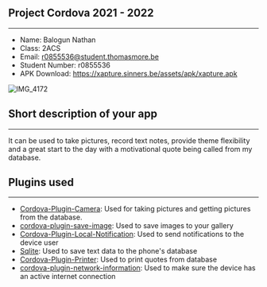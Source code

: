 ## Project Cordova 2021 - 2022
***
- Name: Balogun Nathan
- Class: 2ACS
- Email: r0855536@student.thomasmore.be
- Student Number: r0855536
- APK Download: https://xapture.sinners.be/assets/apk/xapture.apk

![IMG_4172](https://user-images.githubusercontent.com/71727133/173915542-6f1346d1-d168-47d7-8187-062bd13b33b4.jpg)


## Short description of your app
***
It can be used to take pictures, record text notes, provide theme flexibility and a great start to the day with a motivational quote being called from my database.

## Plugins used
***
- [Cordova-Plugin-Camera](https://cordova.apache.org/docs/en/latest/reference/cordova-plugin-camera/):
Used for taking pictures and getting pictures from the database.
- [cordova-plugin-save-image](https://www.npmjs.com/package/cordova-plugin-save-image): Used to save images to your gallery
- [Cordova-Plugin-Local-Notification](https://github.com/katzer/cordova-plugin-local-notifications): Used to send notifications to the device user
- [Sqlite](https://github.com/storesafe/cordova-sqlite-storage): Used to save text data to the phone's database
- [Cordova-Plugin-Printer](https://github.com/katzer/cordova-plugin-printer): Used to print quotes from database
- [cordova-plugin-network-information](https://cordova.apache.org/docs/en/11.x/reference/cordova-plugin-network-information/): Used to make sure the device has an active internet connection
